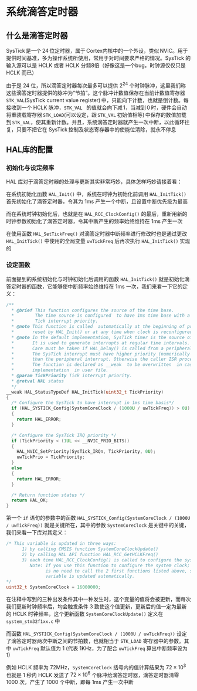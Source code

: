 # 系统滴答定时器

## 什么是滴答定时器

SysTick 是一个 24 位定时器，属于 Cortex内核中的一个外设，类似 NVIC。用于提供时间基准，多为操作系统所使用，常用于对时间要求严格的情况。SysTick 的输入源可以是 HCLK 或者 HCLK 分频8倍（好像这是一个bug，时钟源仅仅只是 HCLK 而已）

由于是 24 位，所以滴答定时器每次最多可以提供 $2^{24}$ 个时钟脉冲，这里我们称这些滴答定时器提供的脉冲为“节拍”。这个脉冲计数值保存在当前计数值寄存器 `STK_VAL`(SysTick current value register) 中，只能向下计数，也就是倒计数。每接收到一个 HCLK 脉冲，`STK_VAL ` 的值就会向下减 1，当减到 0 时，硬件会自动将重装载寄存器 `STK_LOAD`(可以设定，跟 `STK_VAL` 初始值相等) 中保存的数值加载到 `STK_VAL`，使其重新计数。并且，系统滴答定时器就产生一次中断，以此循环往复，只要不把它在 SysTick 控制及状态寄存器中的使能位清除，就永不停息

## HAL库的配置

### 初始化与设定频率

HAL 库对于滴答定时器的处理与更新其实非常巧妙，具体怎样巧妙请接着看：

在系统初始化函数 `HAL_Init()` 中，系统在时钟为初始化前调用 `HAL_InitTick()` 首先初始化了滴答定时器，令其为 1ms 产生一个中断，且设置中断优先级为最高

而在系统时钟初始化后，也就是在 `HAL_RCC_ClockConfig()` 的最后，重新用新的时钟参数初始化了滴答定时器，令其中断产生的频率始终维持在 1ms 产生一次

在使用函数 `HAL_SetTickFreq()` 对滴答定时器中断频率进行修改时也是通过更改 `HAL_InitTick()` 中使用的全局变量 `uwTickFreq` 后再次执行 `HAL_InitTick()` 实现的

### 设定函数

前面提到的系统初始化与时钟初始化后调用的函数 `HAL_InitTick()` 就是初始化滴答定时器的函数，它能够使中断频率始终维持在 1ms 一次，我们来看一下它的定义：

```c
/**
  * @brief This function configures the source of the time base.
  *        The time source is configured  to have 1ms time base with a dedicated
  *        Tick interrupt priority.
  * @note This function is called  automatically at the beginning of program after
  *       reset by HAL_Init() or at any time when clock is reconfigured  by HAL_RCC_ClockConfig().
  * @note In the default implementation, SysTick timer is the source of time base.
  *       It is used to generate interrupts at regular time intervals.
  *       Care must be taken if HAL_Delay() is called from a peripheral ISR process,
  *       The SysTick interrupt must have higher priority (numerically lower)
  *       than the peripheral interrupt. Otherwise the caller ISR process will be blocked.
  *       The function is declared as __weak  to be overwritten  in case of other
  *       implementation  in user file.
  * @param TickPriority Tick interrupt priority.
  * @retval HAL status
  */
__weak HAL_StatusTypeDef HAL_InitTick(uint32_t TickPriority)
{
  /* Configure the SysTick to have interrupt in 1ms time basis*/
  if (HAL_SYSTICK_Config(SystemCoreClock / (1000U / uwTickFreq)) > 0U)
  {
    return HAL_ERROR;
  }

  /* Configure the SysTick IRQ priority */
  if (TickPriority < (1UL << __NVIC_PRIO_BITS))
  {
    HAL_NVIC_SetPriority(SysTick_IRQn, TickPriority, 0U);
    uwTickPrio = TickPriority;
  }
  else
  {
    return HAL_ERROR;
  }

  /* Return function status */
  return HAL_OK;
}
```

第一个 `if` 语句的参数中的函数 `HAL_SYSTICK_Config(SystemCoreClock / (1000U / uwTickFreq))` 就是关键所在，其中的参数 `SystemCoreClock` 是关键中的关键，我们来看一下库对其定义：

```c
/* This variable is updated in three ways:
      1) by calling CMSIS function SystemCoreClockUpdate()
      2) by calling HAL API function HAL_RCC_GetHCLKFreq()
      3) each time HAL_RCC_ClockConfig() is called to configure the system clock frequency 
         Note: If you use this function to configure the system clock; then there
               is no need to call the 2 first functions listed above, since SystemCoreClock
               variable is updated automatically.
*/
uint32_t SystemCoreClock = 16000000;
```

在注释中写到的三种出发条件其中一种发生时，这个变量的值将会被更新，而每次我们更新时钟频率后，均会触发条件 3 致使这个值更新，更新后的值一定为最新的 HCLK 时钟频率，这个更新函数 `SystemCoreClockUpdate()` 定义在 `system_stm32f1xx.c` 中

而函数 `HAL_SYSTICK_Config(SystemCoreClock / (1000U / uwTickFreq))` 设定了滴答定时器两次中断之间的节拍数，也就相当于 `STK_LOAD` 寄存器中的参数。其中 `uwTickFreq` 默认值为 1 (代表 1KHz，为了配合 `uwTickFreq` 算出中断频率设为 1)

例如 HCLK 频率为 72MHz，`SystemCoreClock` 括号内的值计算结果为 $72 \times 10^3$ 也就是 1 秒内 HCLK 发送了 $72 \times 10^6$ 个脉冲给滴答定时器，滴答定时器清零 1000 次，产生了 1000 个中断，即每 1ms 产生一次中断
